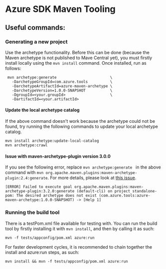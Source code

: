 # Azure SDK Maven Tooling

## Useful commands:

### Generating a new project

Use the archetype functionality. Before this can be done (because the Maven archetype is not published to Mave Central yet), you must firstly install locally using the `mvn install` command. Once installed, run as follows:

```shell
 mvn archetype:generate                        \
   -DarchetypeGroupId=com.azure.tools          \
   -DarchetypeArtifactId=azure-maven-archetype \
   -DarchetypeVersion=1.0.0-SNAPSHOT           \
   -DgroupId=<your.groupId>                    \
   -DartifactId=<your.artifactId>
```

#### Update the local archetype catalog

If the above command doesn't work because the archetype could not be found, try running the following commands to
 update your local archetype catalog.

```shell
mvn install archetype:update-local-catalog
mvn archetype:crawl
```

#### Issue with maven-archetype-plugin version 3.0.0
If you see the following error, replace `mvn archetype:generate ` in the above command with `mvn org.apache.maven.plugins:maven-archetype-plugin:2.4:generate`. 
For more details, please look at [this issue](https://github.com/adobe/aem-project-archetype/issues/76#issuecomment-282680691).
```
[ERROR] Failed to execute goal org.apache.maven.plugins:maven-archetype-plugin:3.2.0:generate (default-cli) on project standalone-pom: The desired archetype does not exist (com.azure.tools:azure-maven-archetype:1.0.0-SNAPSHOT) -> [Help 1]

```

### Running the build tool

There is a testPom.xml file available for testing with. You can run the build tool by firstly installing it with `mvn install`, and then by calling it as such:

```shell
mvn -f tests/appconfig/pom.xml azure:run
```

For faster development cycles, it is recommended to chain together the install and azure:run steps, as such:

```shell
mvn install && mvn -f tests/appconfig/pom.xml azure:run
```
